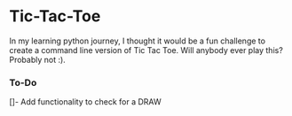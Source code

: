 # Tic-Tac-Toe
In my learning python journey, I thought it would be a fun challenge to create a command line version of Tic Tac Toe. Will anybody ever play this? Probably not :). 

### To-Do 

[]- Add functionality to check for a DRAW
